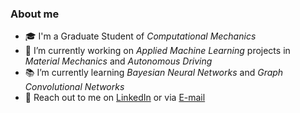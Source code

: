 ### About me

- :mortar_board: I'm a Graduate Student of *Computational Mechanics*
- :construction: I’m currently working on *Applied Machine Learning* projects in *Material Mechanics* and *Autonomous Driving*
- :books: I’m currently learning *Bayesian Neural Networks* and *Graph Convolutional Networks*
- :envelope_with_arrow: Reach out to me on [LinkedIn](https://www.linkedin.com/in/dineshkrishnanatarajan/) or via [E-mail](mailto:dineshkrishna.natarajan@gmail.com)

<!--
**dinesh-k-natarajan/dinesh-k-natarajan** is a ✨ _special_ ✨ repository because its `README.md` (this file) appears on your GitHub profile.

Here are some ideas to get you started:

- 🔭 I’m currently working on ...
- 🌱 I’m currently learning ...
- 👯 I’m looking to collaborate on ...
- 🤔 I’m looking for help with ...
- 💬 Ask me about ...
- 📫 How to reach me: ...
- 😄 Pronouns: ...
- ⚡ Fun fact: ...
-->
